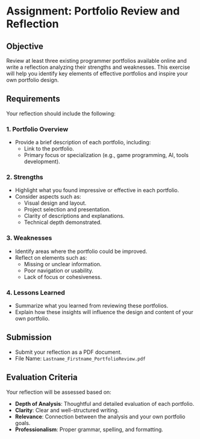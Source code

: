 # Assignment: Portfolio Review and Reflection

## Objective

Review at least three existing programmer portfolios available online and write a reflection analyzing their strengths
and weaknesses. This exercise will help you identify key elements of effective portfolios and inspire your own portfolio
design.

## Requirements

Your reflection should include the following:

### 1. **Portfolio Overview**

- Provide a brief description of each portfolio, including:
  - Link to the portfolio.
  - Primary focus or specialization (e.g., game programming, AI, tools development).

### 2. **Strengths**

- Highlight what you found impressive or effective in each portfolio.
- Consider aspects such as:
  - Visual design and layout.
  - Project selection and presentation.
  - Clarity of descriptions and explanations.
  - Technical depth demonstrated.

### 3. **Weaknesses**

- Identify areas where the portfolio could be improved.
- Reflect on elements such as:
  - Missing or unclear information.
  - Poor navigation or usability.
  - Lack of focus or cohesiveness.

### 4. **Lessons Learned**

- Summarize what you learned from reviewing these portfolios.
- Explain how these insights will influence the design and content of your own portfolio.

## Submission

- Submit your reflection as a PDF document.
- File Name: `Lastname_Firstname_PortfolioReview.pdf`

## Evaluation Criteria

Your reflection will be assessed based on:

- **Depth of Analysis**: Thoughtful and detailed evaluation of each portfolio.
- **Clarity**: Clear and well-structured writing.
- **Relevance**: Connection between the analysis and your own portfolio goals.
- **Professionalism**: Proper grammar, spelling, and formatting.
